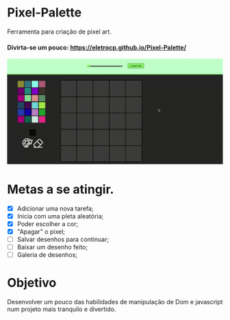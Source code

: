 # Pixel-Palette
Ferramenta para criação de pixel art.

#### Divirta-se um pouco: https://eletrocp.github.io/Pixel-Palette/

![](src/gif/pixelPalette.gif)

# Metas a se atingir.
 - [x] Adicionar uma nova tarefa;
 - [x] Inicia com uma pleta aleatória;
 - [x] Poder escolher a cor;
 - [x] "Apagar" o pixel;
 - [ ] Salvar desenhos para continuar;
 - [ ] Baixar um desenho feito;
 - [ ] Galeria de desenhos;

# Objetivo
Desenvolver um pouco das habilidades de manipulação de Dom e javascript num projeto mais tranquilo e divertido.
